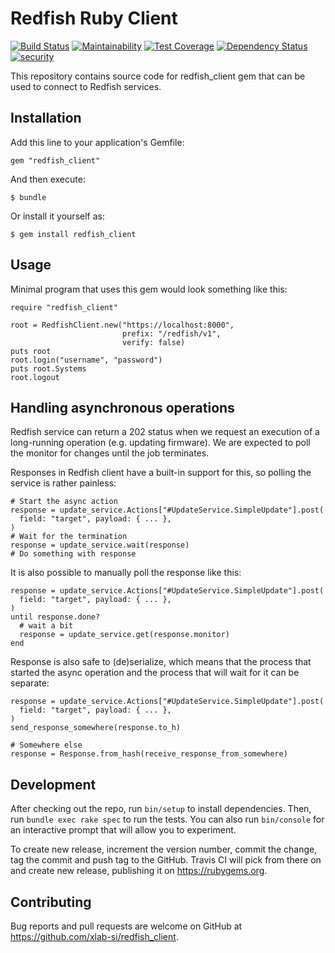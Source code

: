 # Redfish Ruby Client

[![Build Status](https://travis-ci.org/xlab-si/redfish-client-ruby.svg?branch=master)](https://travis-ci.org/xlab-si/redfish-client-ruby)
[![Maintainability](https://api.codeclimate.com/v1/badges/884ef5e8d68dff90567f/maintainability)](https://codeclimate.com/github/xlab-si/redfish-client-ruby/maintainability)
[![Test Coverage](https://api.codeclimate.com/v1/badges/884ef5e8d68dff90567f/test_coverage)](https://codeclimate.com/github/xlab-si/redfish-client-ruby/test_coverage)
[![Dependency Status](https://beta.gemnasium.com/badges/github.com/xlab-si/redfish_client.svg)](https://beta.gemnasium.com/projects/github.com/xlab-si/redfish_client)
[![security](https://hakiri.io/github/xlab-si/redfish_client/master.svg)](https://hakiri.io/github/xlab-si/redfish_client/master)


This repository contains source code for redfish_client gem that can be used
to connect to Redfish services.


## Installation

Add this line to your application's Gemfile:

    gem "redfish_client"

And then execute:

    $ bundle

Or install it yourself as:

    $ gem install redfish_client


## Usage

Minimal program that uses this gem would look something like this:

    require "redfish_client"

    root = RedfishClient.new("https://localhost:8000",
                             prefix: "/redfish/v1",
                             verify: false)
    puts root
    root.login("username", "password")
    puts root.Systems
    root.logout


## Handling asynchronous operations

Redfish service can return a 202 status when we request an execution of a
long-running operation (e.g. updating firmware). We are expected to poll the
monitor for changes until the job terminates.

Responses in Redfish client have a built-in support for this, so polling the
service is rather painless:

    # Start the async action
    response = update_service.Actions["#UpdateService.SimpleUpdate"].post(
      field: "target", payload: { ... },
    )
    # Wait for the termination
    response = update_service.wait(response)
    # Do something with response

It is also possible to manually poll the response like this:

    response = update_service.Actions["#UpdateService.SimpleUpdate"].post(
      field: "target", payload: { ... },
    )
    until response.done?
      # wait a bit
      response = update_service.get(response.monitor)
    end

Response is also safe to (de)serialize, which means that the process that
started the async operation and the process that will wait for it can be
separate:

    response = update_service.Actions["#UpdateService.SimpleUpdate"].post(
      field: "target", payload: { ... },
    )
    send_response_somewhere(response.to_h)

    # Somewhere else
    response = Response.from_hash(receive_response_from_somewhere)


## Development

After checking out the repo, run `bin/setup` to install dependencies. Then,
run `bundle exec rake spec` to run the tests. You can also run `bin/console`
for an interactive prompt that will allow you to experiment.

To create new release, increment the version number, commit the change, tag
the commit and push tag to the GitHub. Travis CI will pick from there on and
create new release, publishing it on https://rubygems.org.


## Contributing

Bug reports and pull requests are welcome on GitHub at
https://github.com/xlab-si/redfish_client.
